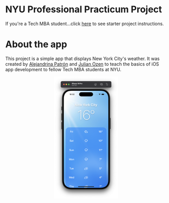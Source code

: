 # NYU Professional Practicum Project
 
If you're a Tech MBA student...click [here](https://github.com/apatronl/NYU-PP/tree/main/App/WeatherStarter/README.md) to see starter project instructions.

# About the app

This project is a simple app that displays New York City's weather. It was created by [Alejandrina Patrón](https://www.linkedin.com/in/alejandrinapatron/) and [Julian Ozen](https://www.linkedin.com/in/julianozen/) to teach the basics of iOS app development to fellow Tech MBA students at NYU.

<p align="center">
<img src="App/WeatherStarter/img/final_app.png" alt="drawing" style="width:200px;"/>
</p>